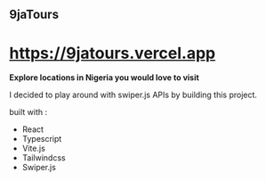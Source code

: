 ## 9jaTours

# https://9jatours.vercel.app

**Explore locations in Nigeria you would love to visit**

I decided to play around with swiper.js APIs by building this project.

built with :

- React
- Typescript
- Vite.js
- Tailwindcss
- Swiper.js
